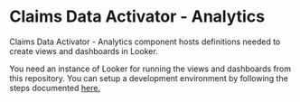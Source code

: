 # Claims Data Activator - Analytics
Claims Data Activator - Analytics component hosts definitions needed to create views and dashboards in Looker. 


You need an instance of Looker for running the views and dashboards from this repository. You can setup a development environment by following the steps documented [here.](https://github.com/hcls-solutions/claims-data-activator/tree/main/cda-analytics/looker_terraform_deployment_script)
